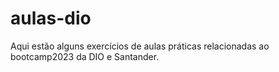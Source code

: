 # aulas-dio
Aqui estão alguns exercícios de aulas práticas relacionadas ao bootcamp2023 da DIO e Santander.
